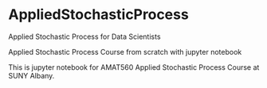 # AppliedStochasticProcess
Applied Stochastic Process for Data Scientists

Applied Stochastic Process Course from scratch with jupyter notebook

This is jupyter notebook for AMAT560 Applied Stochastic Process Course at SUNY Albany.
